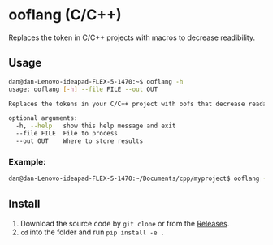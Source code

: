 # ooflang (C/C++)

Replaces the token in C/C++ projects with macros to decrease readibility.


## Usage

```bash
dan@dan-Lenovo-ideapad-FLEX-5-1470:~$ ooflang -h
usage: ooflang [-h] --file FILE --out OUT

Replaces the tokens in your C/C++ project with oofs that decrease readability

optional arguments:
  -h, --help   show this help message and exit
  --file FILE  File to process
  --out OUT    Where to store results
```

### Example:

```bash
dan@dan-Lenovo-ideapad-FLEX-5-1470:~/Documents/cpp/myproject$ ooflang --file ./main.cpp --out ./oof.cpp
```

## Install

1. Download the source code by `git clone` or from the [Releases](https://github.com/danhab99/ooflang/releases).
2. `cd` into the folder and run `pip install -e .`